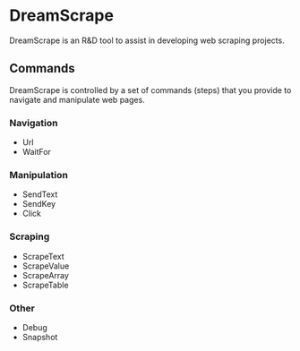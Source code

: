 # DreamScrape

DreamScrape is an R&D tool to assist in developing web scraping projects.

## Commands

DreamScrape is controlled by a set of commands (steps) that you provide
to navigate and manipulate web pages.

### Navigation

- Url
- WaitFor

### Manipulation

- SendText
- SendKey
- Click

### Scraping

- ScrapeText
- ScrapeValue
- ScrapeArray
- ScrapeTable

### Other

- Debug
- Snapshot
